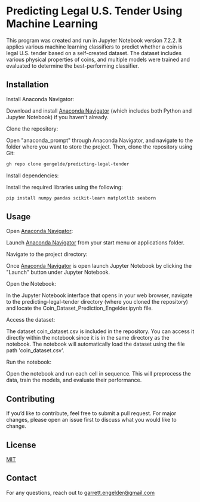 # Predicting Legal U.S. Tender Using Machine Learning
This program was created and run in Jupyter Notebook version 7.2.2. It applies various machine learning classifiers to predict whether a coin is legal U.S. tender based on a self-created dataset. The dataset includes various physical properties of coins, and multiple models were trained and evaluated to determine the best-performing classifier.

## Installation
Install Anaconda Navigator: 

Download and install [Anaconda Navigator](https://www.anaconda.com/products/navigator) (which includes both Python and Jupyter Notebook) if you haven't already.

Clone the repository:

Open "anaconda_prompt" through Anaconda Navigator, and navigate to the folder where you want to store the project. Then, clone the repository using Git:

```bash
gh repo clone gengelde/predicting-legal-tender
```
Install dependencies:

Install the required libraries using the following:

```bash
pip install numpy pandas scikit-learn matplotlib seaborn
```

## Usage
Open [Anaconda Navigator](https://www.anaconda.com/products/navigator):

Launch [Anaconda Navigator](https://www.anaconda.com/products/navigator) from your start menu or applications folder.

Navigate to the project directory:

Once [Anaconda Navigator](https://www.anaconda.com/products/navigator) is open launch Jupyter Notebook by clicking the "Launch" button under Jupyter Notebook.

Open the Notebook:

In the Jupyter Notebook interface that opens in your web browser, navigate to the predicting-legal-tender directory (where you cloned the repository) and locate the Coin_Dataset_Prediction_Engelder.ipynb file.

Access the dataset:

The dataset coin_dataset.csv is included in the repository. You can access it directly within the notebook since it is in the same directory as the notebook. The notebook will automatically load the dataset using the file path 'coin_dataset.csv'.

Run the notebook:

Open the notebook and run each cell in sequence. This will preprocess the data, train the models, and evaluate their performance.

## Contributing

If you’d like to contribute, feel free to submit a pull request. For major changes, please open an issue first to discuss what you would like to change.

## License

[MIT](https://choosealicense.com/licenses/mit/)

## Contact

For any questions, reach out to [garrett.engelder@gmail.com](mailto:garrett.engelder@gmail.com)